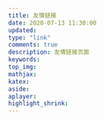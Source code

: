 ```yaml
---
title: 友情链接
date: 2020-07-13 11:30:00
updated:
type: "link"
comments: true
description: 友情链接页面
keywords:
top_img:
mathjax:
katex:
aside:
aplayer:
highlight_shrink:
---
```

